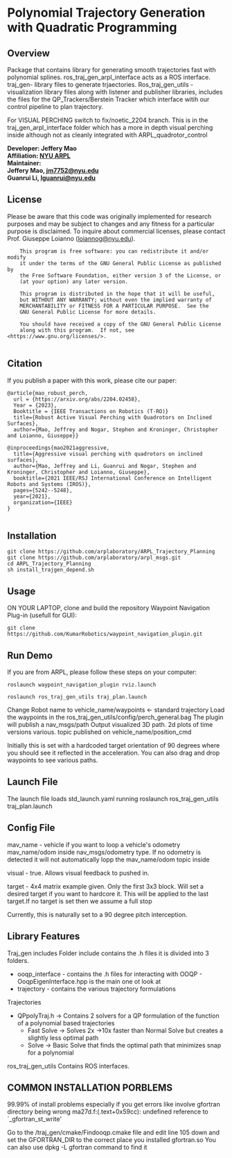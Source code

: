 
Polynomial Trajectory Generation with Quadratic Programming
==================================================================================

Overview
------------------------
Package that contains library for generating smooth trajectories fast with polynomial splines. ros_traj_gen_arpl_interface acts as a ROS interface. traj_gen- library files to generate trjaectories. Ros_traj_gen_utils - visualization library files along with listener and publisher libraries, includes the files for the QP_Trackers/Berstein Tracker which interface witih our control pipeline to plan trajectory.

For VISUAL PERCHING switch to fix/noetic_2204 branch. This is in the traj_gen_arpl_interface folder which has a more in depth visual perching inside although not as cleanly integrated with ARPL_quadrotor_control

**Developer: Jeffery Mao<br />
Affiliation: [NYU ARPL](https://wp.nyu.edu/arpl/)<br />
Maintainer: <br />
Jeffery Mao, jm7752@nyu.edu<br />
Guanrui Li, lguanrui@nyu.edu<br />**

## License
Please be aware that this code was originally implemented for research purposes and may be subject to changes and any fitness for a particular purpose is disclaimed. To inquire about commercial licenses, please contact Prof. Giuseppe Loianno (loiannog@nyu.edu).
```
    This program is free software: you can redistribute it and/or modify
    it under the terms of the GNU General Public License as published by
    the Free Software Foundation, either version 3 of the License, or
    (at your option) any later version.

    This program is distributed in the hope that it will be useful,
    but WITHOUT ANY WARRANTY; without even the implied warranty of
    MERCHANTABILITY or FITNESS FOR A PARTICULAR PURPOSE.  See the
    GNU General Public License for more details.

    You should have received a copy of the GNU General Public License
    along with this program.  If not, see <https://www.gnu.org/licenses/>.
    
```
## Citation
If you publish a paper with this work, please cite our paper: 
```
@article{mao_robust_perch,
  url = {https://arxiv.org/abs/2204.02458},
  Year = {2023},
  Booktitle = {IEEE Transactions on Robotics (T-RO)}
  title={Robust Active Visual Perching with Quadrotors on Inclined Surfaces},
  author={Mao, Jeffrey and Nogar, Stephen and Kroninger, Christopher and Loianno, Giuseppe}}
  
@inproceedings{mao2021aggressive,
  title={Aggressive visual perching with quadrotors on inclined surfaces},
  author={Mao, Jeffrey and Li, Guanrui and Nogar, Stephen and Kroninger, Christopher and Loianno, Giuseppe},
  booktitle={2021 IEEE/RSJ International Conference on Intelligent Robots and Systems (IROS)},
  pages={5242--5248},
  year={2021},
  organization={IEEE}
}
 
 ```
 
 
Installation  
-------------------------
```
git clone https://github.com/arplaboratory/ARPL_Trajectory_Planning
git clone https://github.com/arplaboratory/arpl_msgs.git
cd ARPL_Trajectory_Planning
sh install_trajgen_depend.sh
```


Usage
------------------------

ON YOUR LAPTOP, clone and build the repository Waypoint Navigation Plug-in (usefull for GUI):

```
git clone https://github.com/KumarRobotics/waypoint_navigation_plugin.git
```

Run Demo
------------------------
If you are from ARPL, please follow these steps on your computer:
```
roslaunch waypoint_navigation_plugin rviz.launch
```

```
roslaunch ros_traj_gen_utils traj_plan.launch
```
Change Robot name to vehicle_name/waypoints <- standard trajectory 
 Load the waypoints in the ros_traj_gen_utils/config/perch_general.bag
 The plugin will publish a nav_msgs/path
Output visualized 3D path. 2d plots of time versions various. 
topic published on vehicle_name/position_cmd

Initially this is set with a hardcoded target orientation of 90 degrees where you should see it reflected in the acceleration.
You can also drag and drop waypoints to see various paths.

Launch File
------------------------
The launch file loads std_launch.yaml running  roslaunch ros_traj_gen_utils traj_plan.launch

Config File
------------------------
mav_name - vehicle if you want to loop a vehicle's odometry mav_name/odom inside nav_msgs/odometry type. If no odometry is detected it will not automatically lopp the mav_name/odom topic inside

visual - true. Allows visual feedback to pushed in.

target - 4x4 matrix example given. Only the first 3x3 block. Will set a desired target if you want to hardcore it. This will be applied to the last target.If no target is set then we assume a full stop

Currently, this is naturally set to a 90 degree pitch interception. 


Library Features
------------------------
Traj_gen includes
Folder include contains the .h files it is divided into 3 folders. 
  *  ooqp_interface - contains the .h files for interacting with OOQP - OoqpEigenInterface.hpp is the main one ot look at
  *  trajectory - contains the various trajectory formulations

Trajectories 
  *  QPpolyTraj.h -> Contains 2 solvers for a QP formulation of the function of a polynomial based trajectories
        *  Fast Solve -> Solves 2x ->10x faster than Normal Solve but creates a slightly less optimal path
        *  Solve -> Basic Solve that finds the optimal path that minimizes snap for a polynomial

ros_traj_gen_utils
Contains ROS interfaces.


COMMON INSTALLATION PORBLEMS
------------------------
99.99% of install problems especially if you get errors like involve gfortran directory being wrong
ma27d.f:(.text+0x59cc): undefined reference to `_gfortran_st_write'

Go to the /traj_gen/cmake/Findooqp.cmake file and edit line 105 down and set the GFORTRAN_DIR to the correct place you installed gfortran.so
You can also use dpkg -L gfortran command to find it


